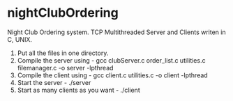 # nightClubOrdering
Night Club Ordering system. TCP Multithreaded Server and Clients writen in C, UNIX.

1. Put all the files in one directory.
2. Compile the server using - gcc clubServer.c order_list.c utilities.c filemanager.c -o server -lpthread
3. Compile the client using - gcc client.c utilities.c -o client -lpthread
4. Start the server - ./server
5. Start as many clients as you want - ./client

